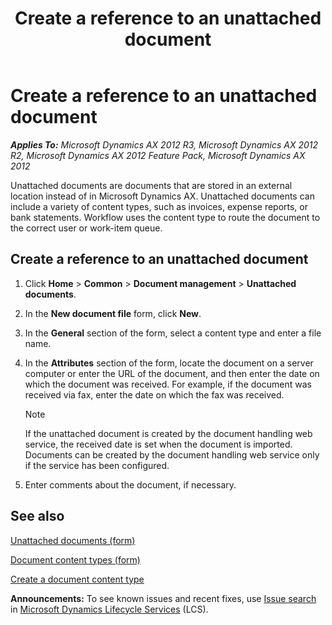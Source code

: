 ﻿---
title: Create a reference to an unattached document
TOCTitle: Create a reference to an unattached document
ms:assetid: ae13a411-29a9-43dd-9bf8-a85412ba567e
ms:mtpsurl: https://technet.microsoft.com/en-us/library/Hh242704(v=AX.60)
ms:contentKeyID: 36058937
ms.date: 04/18/2014
mtps_version: v=AX.60
---

# Create a reference to an unattached document 


_**Applies To:** Microsoft Dynamics AX 2012 R3, Microsoft Dynamics AX 2012 R2, Microsoft Dynamics AX 2012 Feature Pack, Microsoft Dynamics AX 2012_

Unattached documents are documents that are stored in an external location instead of in Microsoft Dynamics AX. Unattached documents can include a variety of content types, such as invoices, expense reports, or bank statements. Workflow uses the content type to route the document to the correct user or work-item queue.

## Create a reference to an unattached document

1.  Click **Home** \> **Common** \> **Document management** \> **Unattached documents**.

2.  In the **New document file** form, click **New**.

3.  In the **General** section of the form, select a content type and enter a file name.

4.  In the **Attributes** section of the form, locate the document on a server computer or enter the URL of the document, and then enter the date on which the document was received. For example, if the document was received via fax, enter the date on which the fax was received.
    

    > [!NOTE]
    > <P>If the unattached document is created by the document handling web service, the received date is set when the document is imported. Documents can be created by the document handling web service only if the service has been configured.</P>



5.  Enter comments about the document, if necessary.

## See also

[Unattached documents (form)](https://technet.microsoft.com/en-us/library/hh227648\(v=ax.60\))

[Document content types (form)](https://technet.microsoft.com/en-us/library/hh209674\(v=ax.60\))

[Create a document content type](create-a-document-content-type.md)

  
**Announcements:** To see known issues and recent fixes, use [Issue search](http://go.microsoft.com/fwlink/?linkid=389258) in [Microsoft Dynamics Lifecycle Services](http://go.microsoft.com/fwlink/?linkid=306505) (LCS).

